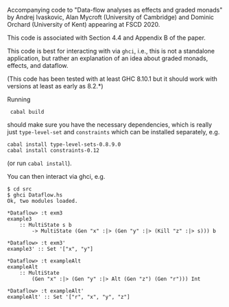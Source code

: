 Accompanying code to "Data-flow analyses as effects and graded monads"
by Andrej Ivaskovic, Alan Mycroft (University of Cambridge) and
Dominic Orchard (University of Kent) appearing at FSCD 2020.

This code is associated with Section 4.4 and Appendix B of the paper.

This code is best for interacting with via `ghci`, i.e., this is not a
standalone application, but rather an explanation of an idea about
graded monads, effects, and dataflow.

(This code has been tested with at least GHC 8.10.1 but it should work
with versions at least as early as 8.2.*)

Running

     cabal build

should make sure you have the necessary dependencies, which is really
just `type-level-set` and `constraints` which can be installed separately, e.g.

    cabal install type-level-sets-0.8.9.0
    cabal install constraints-0.12

(or run `cabal install`).

You can then interact via ghci, e.g.

    $ cd src
	$ ghci Dataflow.hs
	Ok, two modules loaded.

	*Dataflow> :t exm3
	example3
		:: MultiState s b
			-> MultiState (Gen "x" :|> (Gen "y" :|> (Kill "z" :|> s))) b

	*Dataflow> :t exm3'
	example3' :: Set '["x", "y"]

	*Dataflow> :t exampleAlt
	exampleAlt
		:: MultiState
			(Gen "x" :|> (Gen "y" :|> Alt (Gen "z") (Gen "r"))) Int

	*Dataflow> :t exampleAlt'
	exampleAlt' :: Set '["r", "x", "y", "z"]
